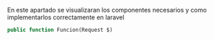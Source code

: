 En este apartado se visualizaran los componentes necesarios y como implementarlos correctamente en laravel 

```php
public function Funcion(Request $)


```